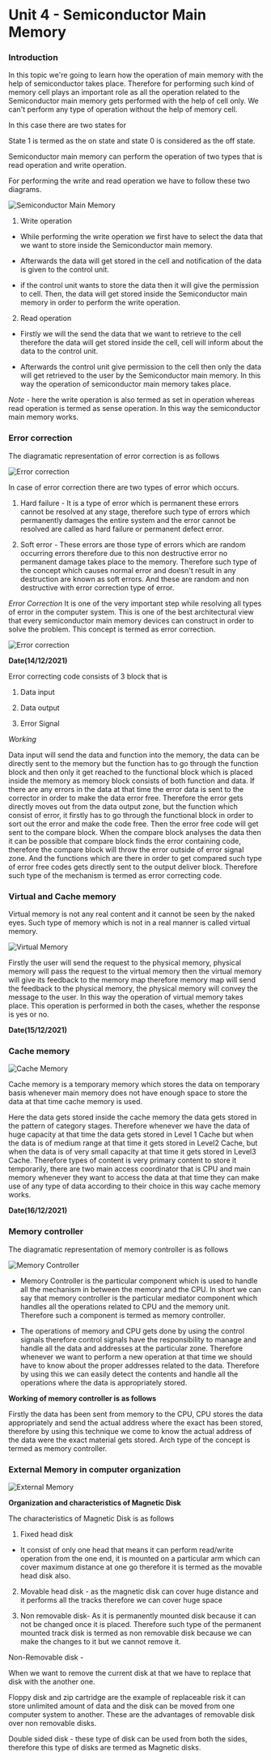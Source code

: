 # Unit 4 - Semiconductor Main Memory 
### **Introduction** 
In this topic we're going to learn how the operation of main memory with the help of semiconductor takes place. Therefore for performing such kind of memory cell plays an important role as all the operation related to the Semiconductor main memory gets performed with the help of cell only. We can't perform any type of operation without the help of memory cell.

In this case there are two states for

State 1 is termed as the on state and state 0 is considered as the off state.

Semiconductor main memory can perform the operation of two types that is read operation and write operation.

For performing the write and read operation we have to follow these two diagrams.


![Semiconductor Main Memory](assets/semiconductor-memory.png)

1. Write operation

- While performing the write operation we first have to select the data that we want to store inside the Semiconductor main memory.

- Afterwards the data will get stored in the cell and notification of the data is given to the control unit.

- if the control unit wants to store the data then it will give the permission to cell. Then, the data will get stored inside the Semiconductor main memory in order to perform the write operation.

2. Read operation

- Firstly we will the send the data that we want to retrieve to the cell therefore the data will get stored inside the cell, cell will inform about the data to the control unit.

-  Afterwards the control unit give permission to the cell then only the data will get retrieved to the user by the Semiconductor main memory. In this way the operation of semiconductor main memory takes place. 

*Note* - here the write operation is also termed as set in operation whereas read operation is termed as sense operation. In this way the semiconductor main memory works.

### Error correction

The diagramatic representation of error correction is as follows

![Error correction](assets/error-correction.png)

In case of error correction there are two types of error which occurs.

1) Hard failure - It is a type of error which is permanent these errors cannot be resolved at any stage, therefore such type of errors which permanently damages the entire system and the error cannot be resolved are called as hard failure or permanent defect error.

2) Soft error - These errors are those type of errors which are random occurring errors therefore due to this non destructive error no permanent damage takes place to the memory. Therefore such type of the concept which causes normal error and doesn't result in any destruction are known as soft errors. And these are random and non destructive with error correction type of error.

*Error Correction* It is one of the very important step while resolving all types of error in the computer system. This is one of the best architectural view that every semiconductor main memory devices can construct in order to solve the problem. This concept is termed as error correction. 

![Error correction](assets/error-correction-diagram.png)

**Date(14/12/2021)**

Error correcting code consists of 3 block that is 

1) Data input 

2) Data output

3) Error Signal

*Working*

Data input will send the data and function into the memory, the data can be directly sent to the memory but the function has to go through the function block and then only it get reached to the functional block which is placed inside the memory as memory block consists of both function and data. If there are any errors in the data at that time the error data is sent to the corrector in order to make the data error free. Therefore the error gets directly moves out from the data output zone, but the function which consist of error, it firstly has to go through the functional block in order to sort out the error and make the code free. Then the error free code will get sent to the compare block. When the compare block analyses the data then it can be possible that compare block finds the error containing code, therefore the compare block will throw the error outside of error signal zone. And the functions which are there in order to get compared such type of error free codes gets directly sent to the output deliver block. Therefore such type of the mechanism is termed as error correcting code. 

### Virtual and Cache memory

Virtual memory is not any real content and it cannot be seen by the naked eyes. Such type of memory which is not in a real manner is called virtual memory.

![Virtual Memory](assets/virtual-memory.png)

Firstly the user will send the request to the physical memory, physical memory will pass the request to the virtual memory then the virtual memory will give its feedback to the memory map therefore memory map will send the feedback to the physical memory, the physical memory will convey the message to the user. In this way the operation of virtual memory takes place. This operation is performed in both the cases, whether the response is yes or no.

**Date(15/12/2021)**

### Cache memory

![Cache Memory](assets/cache.png)

Cache memory is a temporary memory which stores the data on temporary basis whenever main memory does not have enough space to store the data at that time cache memory is used.

Here the data gets stored inside the cache memory the data gets stored in the pattern of category stages. Therefore whenever we have the data of huge capacity at that time the data gets stored in Level 1 Cache but when the data is of medium range at that time it gets stored in Level2 Cache, but when the data is of very small capacity at that time it gets stored in Level3 Cache. Therefore types of content is very primary content to store it temporarily, there are two main access coordinator that is CPU and main memory whenever they want to access the data at that time they can make use of any type of data according to their choice in this way cache memory works.

**Date(16/12/2021)**

### Memory controller

The diagramatic representation of memory controller is as follows

![Memory Controller](assets/memory-controller.png)

- Memory Controller is the particular component which is used to handle all the mechanism in between the memory and the CPU. In short we can say that memory controller is the particular mediator component which handles all the operations related to CPU and the memory unit. Therefore such a component is termed as memory controller.

- The operations of memory and CPU gets done by using the control signals therefore control signals have the responsibility to manage and handle all the data and addresses at the particular zone. Therefore whenever we want to perform a new operation at that time we should have to know about the proper addresses related to the data. Therefore by using this we can easily detect the contents and handle all the operations where the data is appropriately stored. 

**Working of memory controller is as follows**

Firstly the data has been sent from memory to the CPU, CPU stores the data appropriately and send the actual address where the exact has been stored, therefore by using this technique we come to know the actual address of the data were the exact material gets stored. Arch type of the concept is termed as memory controller.

### External Memory in computer organization

![External Memory](assets/external-memory.png)

**Organization and characteristics of Magnetic Disk**

The characteristics of Magnetic Disk is as follows

1. Fixed head disk

 - It consist of only one head that means it can perform read/write operation from the one end, it is mounted on a particular arm which can cover maximum distance at one go therefore it is termed as the movable head disk also. 

2. Movable head disk - as the magnetic disk can cover huge distance and it performs all the tracks therefore we can cover huge space

3. Non removable disk- As it is permanently mounted disk because it can not be changed once it is placed. Therefore such type of the permanent mounted track disk is termed as non removable disk because we can make the changes to it but we cannot remove it. 

Non-Removable disk -

When we want to remove the current disk at that we have to replace that disk with the another one.

Floppy disk and zip cartridge are the example of replaceable risk it can store unlimited amount of data and the disk can be moved from one computer system to another. These are the advantages of removable disk over non removable disks. 

Double sided disk - these type of disk can be used from both the sides, therefore this type of disks are termed as Magnetic disks.
